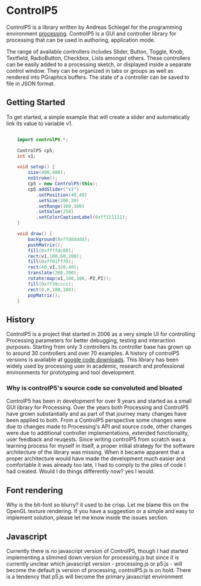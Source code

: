 # ControlP5

ControlP5 is a library written by Andreas Schlegel for the programming environment [processing](http://www.processing.org). ControlP5 is a GUI and controller library for processing that can be used in authoring, application mode. 

The range of available controllers includes Slider, Button, Toggle, Knob, Textfield, RadioButton, Checkbox, Lists amongst others. These controllers can be easily added to a processing sketch, or displayed inside a separate control window. They can be organized in tabs or groups as well as rendered into PGraphics buffers. The state of a controller can be saved to file in JSON format.


## Getting Started

To get started, a simple example that will create a slider and automatically link its value to variable v1.

```java

	import controlP5.*;

	ControlP5 cp5;
	int v1;

	void setup() {
		size(400,400);  
		noStroke();
		cp5 = new ControlP5(this);
		cp5.addSlider("v1")
		   .setPosition(40,40)
		   .setSize(200,20)
		   .setRange(100,300)
		   .setValue(250)
		   .setColorCaptionLabel(0xff111111);
	}

	void draw() {
		background(0xffdddddd);
		pushMatrix();
		fill(0xffffdc00);
		rect(v1,100,60,200);
		fill(0xff01ff70);
		rect(40,v1,320,40);
		translate(200,200);
		rotate(map(v1,100,300,-PI,PI));
		fill(0xff39cccc);
		rect(0,0,100,100);
		popMatrix();
	}
```



## History

ControlP5 is a project that started in 2006 as a very simple UI for controlling Processing parameters for better debugging, testing and interaction purposes. Starting from only 3 controllers its controller base has grown up to around 30 controllers and over 70 examples. A history of controlP5 versions is available at [google code downloads](https://code.google.com/p/controlp5/downloads/list?can=1&q=&colspec=Filename+Summary+Uploaded+ReleaseDate+Size+DownloadCount). This library has been widely used by processing user in academic, research and professional environments for prototyping and tool development.


### Why is controlP5's source code so convoluted and bloated 

ControlP5 has been in development for over 9 years and started as a small GUI library for Processing. Over the years both Processing and ControlP5 have grown substantially and as part of that journey many changes have been applied to both. From a ControlP5 perspective some changes were due to changes made to Processing's API and source code, other changes were due to additional controller implementations, extended functionality, user feedback and reuqests. Since writing controlP5 from scratch was a learning process for myself in itself, a proper initial strategy for the software architecture of the library was missing. When it became apparent that a proper architecture would have made the development much easier and comfortable it was already too late, I had to comply to the piles of code I had created. Would I do things differently now? yes I would. 


## Font rendering

Why is the bit-font so blurry? it used to be crisp. Let me blame this on the OpenGL texture rendering. If you have a suggestion or a simple and easy to implement solution, please let me know inside the issues section.



## Javascript

Currently there is no javascript version of ControlP5, though I had started implementing a slimmed down version for processing.js but since it is currently unclear which javascript version - processing.js or p5.js - will become the default js version of processing, controlP5.js is on hold. There is a tendency that p5.js will become the primary javascript environment 


